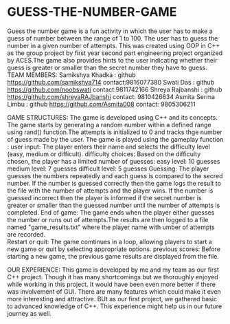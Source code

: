# GUESS-THE-NUMBER-GAME
Guess the number game is a fun activity in which the user has to make a guess of number between the range of 1 to 100. The user has to guess the number in a given number of attempts. This was created using OOP in C++ as the group project by first year second part engineering project organized by ACES.The game also provides hints to the user indicating whether their guess is greater or smaller than the secret number they have to guess.
TEAM MEMBERS:
Samikshya Khadka :
              github https://github.com/samikshya714
              contact:9816077380
Swati Das :
           github https://github.com/noobswati
					 contact:9811742166
Shreya Rajbanshi :
                github https://github.com/shreyaRAJbanshi
								contact: 9810426634
Asmita Serma Limbu :
                 github https://github.com/Asmita008
								 contact: 9805306211

GAME STRUCTURES:
           The game is developed using C++ and its concepts. The game starts by generating a random number within a defined range using rand() function.The attempts is initialized to 0 
           and tracks thge number of guess made by the user. The game is played using the gameplay function :
					 user input: The player enters their name and selects the difficulty level (easy, medium or difficult).
			     difficulty choices: Based on the difficulty chosen, the player has a limited number of guesses:
				                       easy level: 10 guesses
													     medium level: 7 guesses
									             difficult level: 5 guesses
				  Guessing: The player guesses the numbers repeatedly and each guess is compared to the secred number.
		                If the number is guessed correctly then the game logs the result to the file with the number of attempts and the player wins.
									  If the number is guessed incorrect then the player is informed if the secret number is greater or smaller than the guessed number until the number of attempts is 
                    completed.
					End of game: The game ends when the player either guesses the number or runs out of attempts.The results are then logged to a file named "game_results.txt" where the player name 
                       with  umber of attempts are recorded.			
					Restart or quit: The game comtinues in a loop, allowing players to start a new game or quit by selecting appropriate options.
		      previous scores: Before starting a new game, the previous game results are displayed from the file.

OUR EXPERIENCE: This game is developed by me and my team as our first C++ project. Though it has many shortcomings but we thoroughly enjoyed while working in this project. It would have 
                been even more better if there was involvement of GUI. There are many features which could make it even more interesting and attractive. BUt as our first project, we 
                gathered basic to advanced knowledge of C++. This experience might help us in our future journey as well.


	
					
		 
				
